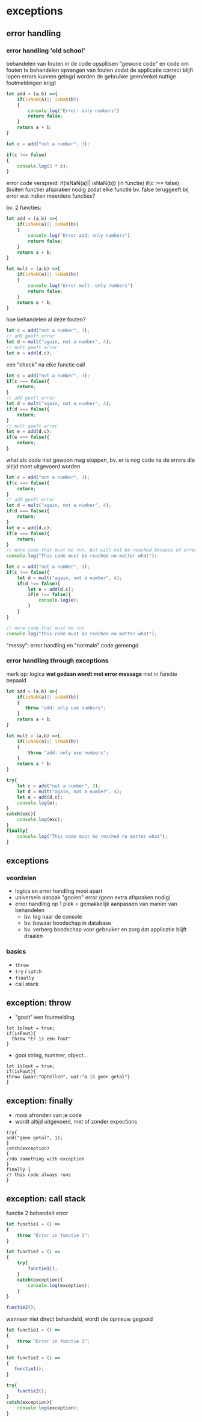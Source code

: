 # exceptions

## error handling

### error handling 'old school'

behandelen van fouten in de code opsplitsen "gewone code" en code om fouten te behandelen opvangen van fouten zodat de applicatie correct blijft lopen errors kunnen gelogd worden de gebruiker geen/enkel nuttige foutmeldingen krijgt

```javascript
let add = (a,b) =>{
    if(isNaN(a)|| isNaN(b))
    {
        console.log("Error: only numbers")
        return false;
    }
    return a + b;
}

let c = add("not a number", 3);

if(c !== false)
{
    console.log(3 * c);
}
```

error code verspreid: if\(isNaN\(a\)\|\| isNaN\(b\)\) \(in functie\) if\(c !== false\) \(buiten functie\) afspraken nodig zodat elke functie bv. false teruggeeft bij error wat indien meerdere functies?

bv. 2 functies:

```javascript
let add = (a,b) =>{
    if(isNaN(a)|| isNaN(b))
    {
        console.log("Error add: only numbers")
        return false;
    }
    return a + b;
}

let mult = (a,b) =>{
    if(isNaN(a)|| isNaN(b))
    {
        console.log("Error mult: only numbers")
        return false;
    }
    return a * b;
}
```

hoe behandelen al deze fouten?

```javascript
let c = add("not a number", 3);
// add geeft error
let d = mult("again, not a number", 4);
// mult geeft error
let e = add(d,c);
```

een "check" na elke functie call

```javascript
let c = add("not a number", 3);
if(c === false){
    return;
}
// add geeft error
let d = mult("again, not a number", 4);
if(d === false){
    return;
}
// mult geeft error
let e = add(d,c);
if(e === false){
    return;
}
```

what als code niet gewoon mag stoppen, bv. er is nog code na de errors die altijd moet uitgevoerd worden

```javascript
let c = add("not a number", 3);
if(c === false){
    return;
}
// add geeft error
let d = mult("again, not a number", 4);
if(d === false){
    return;
}
let e = add(d,c);
if(e === false){
    return;
}
// more code that must be run, but will not be reached because of error/return
console.log("This code must be reached no matter what");
```

```javascript
let c = add("not a number", 3);
if(c !== false){
    let d = mult("again, not a number", 4);
    if(d !== false){
        let e = add(d,c);
        if(e !== false){
            console.log(e);
        }
    }
}

// more code that must be run
console.log("This code must be reached no matter what");
```

"messy": error handling en "normale" code gemengd

### error handling through exceptions

merk op: logica **wat gedaan wordt met error message** niet in functie bepaald

```javascript
let add = (a,b) =>{
    if(isNaN(a)|| isNaN(b))
    {
       throw "add: only use numbers";
    }
    return a + b;
}

let mult = (a,b) =>{
    if(isNaN(a)|| isNaN(b))
    {
        throw "add: only use numbers";
    }
    return a * b;
}
```

```javascript
try{
    let c = add("not a number", 3);
    let d = mult("again, not a number", 4);
    let e = add(d,c);
    console.log(e);
}
catch(exc){
    console.log(exc);
}
finally{
    console.log("This code must be reached no matter what");
}
```

## exceptions

### voordelen

* logica en error handling mooi apart
* universele aanpak "gooien" error \(geen extra afspraken nodig\)
* error handling op 1 plek = gemakkelijk aanpassen van manier van behandelen
  * bv. log naar de console
  * bv. bewaar boodschap in database
  * bv. verberg boodschap voor gebruiker en zorg dat applicatie blijft draaien

### basics

* `throw`
* `try` / `catch`
* `finally`
* call stack



## exception: throw

* "gooit" een foutmelding

```text
let isFout = true;
if(isFout){
  throw "Er is een fout"
}
```

* gooi string, nummer, object...

```text
let isFout = true;
if(isFout){
throw {waar:"Optellen", wat:"a is geen getal"}
}
```

## exception: finally

* mooi afronden van je code
* wordt altijd uitgevoerd, met of zonder expections

```text
try{
add("geen getal", 1);
}
catch(exception)
{
//do something with exception
}
finally {
// this code always runs
}
```

## exception: call stack

functie 2 behandelt error

```javascript
let functie1 = () =>
{
    throw "Error in functie 1";
}

let functie2 = () =>
{
    try{
        functie1();
    }
    catch(exception){
        console.log(exception);
    }
}

functie2();
```

wanneer niet direct behandeld, wordt die opnieuw gegooid

```javascript
let functie1 = () =>
{
    throw "Error in functie 1";
}

let functie2 = () =>
{
   functie1();
}

try{
    functie2();
}
catch(exception){
    console.log(exception);
}

```

